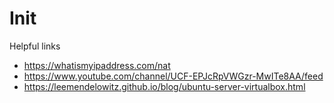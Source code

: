 # Init

Helpful links

- https://whatismyipaddress.com/nat
- https://www.youtube.com/channel/UCF-EPJcRpVWGzr-MwITe8AA/feed
- https://leemendelowitz.github.io/blog/ubuntu-server-virtualbox.html
